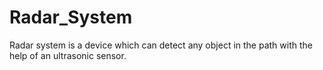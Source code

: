 # Radar_System
Radar system is a device which can detect any object in the path with the help of an ultrasonic sensor.
